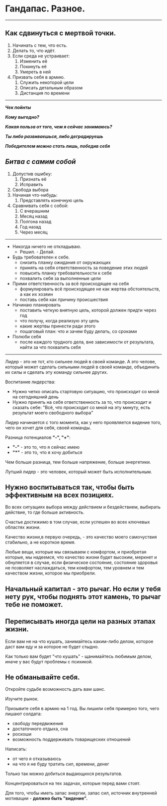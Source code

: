 # Гандапас. Разное.
---

## Как сдвинуться с мертвой точки.

1. Начинать с тем, что есть.
1. Делать то, что идёт.
1. Если среда не устраивает:
    1. Изменить её
    1. Покинуть её
    1. Умереть в ней
1. Призвать себя в армию.
    1. Служить некоторой цели
    1. Описать детальным образом
    1. Дистанция по времени

---
_**Чек пойнты**_

_**Кому выгодно?**_

_**Какая польза от того, чем я сейчас занимаюсь?**_

_**Ты либо развиваешься, либо деградируешь**_

_**Победителем можно стать лишь, победив себя**_

_**Битва с самим собой**_
---

1. Допустив ошибку:
    1. Признать её
    1. Исправить
1. Свобода выбора
1. Начиная что-нибудь:
    1. Представлять конечную цель
1. Сравнивать себя с собой:
    1. С вчерашним
    1. Месяц назад
    1. Полгона назад
    1. Год назад
    1. Через месяц
---
 * Никогда ничего не откладываю.
    * Решил. - Делай.
 * Будь требователен к себе.
    * снизить планку ожидания от окружающих
    * принять на себя ответственность за поведение этих людей
    * повысить планку требовательности к себе
    * похвалить себя за выполненные цели
 * Прими ответственность за всё происходящее на себя
    * формулировать всё происходящее не как жертва обстоятельств, а как их хозяин
    * поставь себя как причину происшествия
 * Начинаю планировать
   * поставить четкую внятную цель, которой должен придти через год
   * что получу, когда реализую эту цель
   * какие жертвы принести ради этого
   * пошаговый план: что и зачем буду делать, со сроками
 * Полюби себя
   * после каждого трудного дела, вне зависимости от результата, найти за что похвалить себя
---

Лидер - это не тот, кто сильнее людей в своей команде. А это челове, который может сделать сильными людей в своей команде, объединить их силы и сделать эту команду сильнее других.

Воспитание лидерства:
  * Нужно четко описать стартовую ситуацию, что происходит со мной на сегодняшний день
  * Нужно принять на себя ответственность за то, что происходит и сказать себе:
    "Всё, что происходит со мной на эту минуту, есть результат моего свободного выбора"

Лидер начинается с того момента, как у него проявляется видение того, чего он хочет для себя, своей команды.

Разница потенциалов **"-", "+"**:
  * **"-"** - это то, что я сейчас имею
  * **"*"** - это то, что я хочу добиться

Чем больше разница, тем больше напряжение, больше энергетики.

Лутший лидер - это человек, который может быть исполнительным.

Нужно воспитываться так, чтобы быть эффективным на всех позициях.
---

Во всех ситуациях выбора между действием и бездействием, выбирать действие, то где больше активность.

Счастье достижимо в том случае, если успешен во всех ключевых областях жизни.

Качество жизни,в первую очередь, - это качество моего самочуствия стабильно, а не короткое время.

Любые вещи, которые мы связываем с комфортом, и приобретая которые, мы надеемся, что качество жизни будет высоким, меркнет и обнуляется в случае, если физическое состояние, состояние здоровья не позволяет наслаждаться, тем комфортом, тем уровнем и тем качеством жизни, которое мы приобрели.

Начальный капитал - это рычаг.
Но если у тебя нету рук, чтобы поднять этот камень, то рычаг тебе не поможет.
---
Переписывать иногда цели на разных этапах жизни.
---
Если вам не на что кушать, занимайтесь каким-либо делом, которое даст вам еду и за которое не будет стыдно.

Как только вам будет "что кушать" - щанимайтесь любимым делом, иначе у вас будут проблемы с психикой.

Не обманывайте себя.
---
Откройте судьбе возможность дать вам шанс.

Изучите рынок.

Призывите себя в армию на 1 год.
Вы лишили себя примерно того, чего лишают солдата:
  * свободу передвижения
  * достаточного отдыха, сна
  * роскоши
  * возможность поддерживать товарищеских отношений

Написать:
  * от чего я отказываюсь
  * на что я не буду тратить сил, времени, денег

Только так можно добиться выдающихся результатов.

Концентрироваться на тех задачах, которые перед вами стоят.

Для того, чтобы иметь запас энергии, запас сил, источник внутренней мотивации - **должно быть "видение".** 
